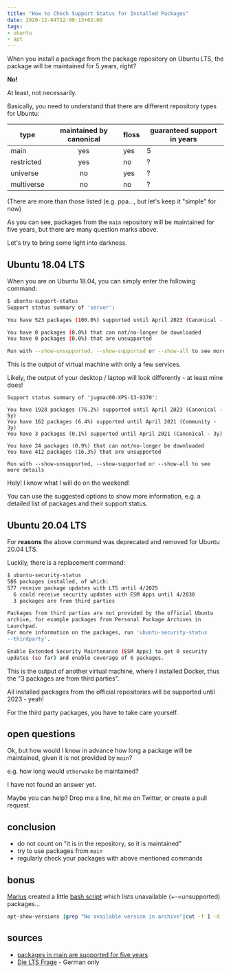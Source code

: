 ```yaml
---
title: "How to Check Support Status for Installed Packages"
date: 2020-12-04T12:00:13+02:00
tags:
- ubuntu
- apt
---
```


When you install a package from the package repository on Ubuntu LTS,
the package will be maintained for 5 years, right?

**No!**

At least, not necessarily.

Basically, you need to understand that there are different repository types for Ubuntu:

| type       | maintained by canonical | floss | guaranteed support in years|
| -----------|:-----------------------:| ------| ---------------------------| 
| main | yes | yes | 5 |
| restricted | yes | no | ? |
| universe | no | yes | ? |
| multiverse | no | no | ? |

(There are more than those listed (e.g. ppa..., but let's keep it "simple" for now)

As you can see,
packages from the `main` repository will be maintained for five years,
but there are many question marks above.

Let's try to bring some light into darkness.

## Ubuntu 18.04 LTS

When you are on Ubuntu 18.04,
you can simply enter the following command:

```bash
$ ubuntu-support-status
Support status summary of 'server':

You have 523 packages (100.0%) supported until April 2023 (Canonical - 5y)

You have 0 packages (0.0%) that can not/no-longer be downloaded
You have 0 packages (0.0%) that are unsupported

Run with --show-unsupported, --show-supported or --show-all to see more details
```

This is the output of virtual machine with only a few services.

Likely, the output of your desktop / laptop will look differently - at least mine does!

```
Support status summary of 'jugmac00-XPS-13-9370':

You have 1928 packages (76.2%) supported until April 2023 (Canonical - 5y)
You have 162 packages (6.4%) supported until April 2021 (Community - 3y)
You have 3 packages (0.1%) supported until April 2021 (Canonical - 3y)

You have 24 packages (0.9%) that can not/no-longer be downloaded
You have 412 packages (16.3%) that are unsupported

Run with --show-unsupported, --show-supported or --show-all to see more details
```
Holy! I know what I will do on the weekend!

You can use the suggested options to show more information,
e.g. a detailed list of packages and their support status.

## Ubuntu 20.04 LTS

For **reasons** the above command was deprecated and removed for Ubuntu 20.04 LTS.

Luckily, there is a replacement command:

```bash
$ ubuntu-security-status
586 packages installed, of which:
577 receive package updates with LTS until 4/2025
  6 could receive security updates with ESM Apps until 4/2030
  3 packages are from third parties

Packages from third parties are not provided by the official Ubuntu
archive, for example packages from Personal Package Archives in
Launchpad.
For more information on the packages, run 'ubuntu-security-status
--thirdparty'.

Enable Extended Security Maintenance (ESM Apps) to get 0 security
updates (so far) and enable coverage of 6 packages.
```

This is the output of another virtual machine,
where I installed Docker,
thus the "3 packages are from third parties".

All installed packages from the official repositories will be supported until 2023 - yeah!

For the third party packages, you have to take care yourself.

## open questions

Ok, but how would I know in advance how long a package will be maintained,
given it is not provided by `main`?

e.g. how long would `etherwake` be maintained?

I have not found an answer yet.

Maybe you can help? Drop me a line, hit me on Twitter, or create a pull request.

## conclusion

- do not count on "it is in the repository, so it is maintained"
- try to use packages from `main`
- regularly check your packages with above mentioned commands

## bonus

[Marius](https://twitter.com/mgedmin) created a little [bash script](https://github.com/mgedmin/scripts/blob/master/list-obsolete-packages)
which lists unavailable (+-=unsupported) packages...

```bash
apt-show-versions |grep "No available version in archive"|cut -f 1 -d ' '|sort
```

## sources

- [packages in main are supported for five years](https://lists.ubuntu.com/archives/ubuntu-devel-discuss/2016-April/016485.html)
- [Die LTS Frage](https://kofler.info/die-lts-frage/) - German only
